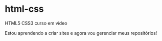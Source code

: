 # html-css
 HTML5 CSS3 curso em vídeo

Estou aprendendo a criar sites e agora vou gerenciar meus repositórios!